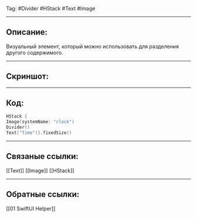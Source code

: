 Tag: #Divider #HStack #Text #Image

---
## Описание:
Визуальный элемент, который можно использовать для разделения другого содержимого.

---
## Скриншот:


---
## Код:

``` swift
HStack {    
Image(systemName: "clock")    
Divider()    
Text("Time")}.fixedSize()

```

---
## Связаные ссылки:
[[Text]]
[[Image]]
[[HStack]]

---
## Обратные ссылки:
[[01 SwiftUI Helper]]